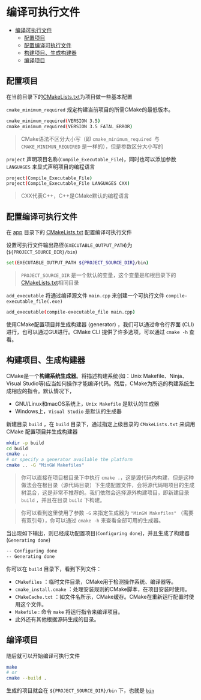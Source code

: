 # 编译可执行文件
- [编译可执行文件](#编译可执行文件)
  - [配置项目](#配置项目)
  - [配置编译可执行文件](#配置编译可执行文件)
  - [构建项目、生成构建器](#构建项目生成构建器)
  - [编译项目](#编译项目)

## 配置项目
在当前目录下的[CMakeLists.txt](CMakeLists.txt)为项目做一些基本配置

`cmake_minimum_required` 规定构建当前项目的所需CMake的最低版本。
```bash
cmake_minimum_required(VERSION 3.5)
cmake_minimum_required(VERSION 3.5 FATAL_ERROR)
```
> CMake语法不区分大小写（即 `cmake_minimum_required `与 `CMAKE_MINIMUN_REQUIRED` 是一样的），但是参数区分大小写的

`project` 声明项目名称(`Compile_Executable_File`)，同时也可以添加参数 `LANGUAGES` 来显式声明项目的编程语言
```bash
project(Compile_Executable_File)
project(Compile_Executable_File LANGUAGES CXX)
```
> CXX代表C++，C++是CMake默认的编程语言

## 配置编译可执行文件
在 [app](app) 目录下的 [CMakeLists.txt](app/CMakeLists.txtCMakeLists.txt) 配置编译可执行文件
  
设置可执行文件输出路径(`EXECUTABLE_OUTPUT_PATH`)为(`${PROJECT_SOURCE_DIR}/bin`)
```bash
set(EXECUTABLE_OUTPUT_PATH ${PROJECT_SOURCE_DIR}/bin)
```
> `PROJECT_SOURCE_DIR` 是一个默认的变量，这个变量是和根目录下的[CMakeLists.txt](CMakeLists.txt)相同目录

`add_executable` 将通过编译源文件 `main.cpp` 来创建一个可执行文件 `compile-executable_file(.exe)`
```bash
add_executable(compile-executable_file main.cpp)
```


使用CMake配置项目并生成构建器 (generator) ，我们可以通过命令行界面 (CLI) 进行，也可以通过GUI进行。CMake CLI 提供了许多选项，可以通过 `cmake -h` 查看。

## 构建项目、生成构建器
CMake是一个**构建系统生成器**。将描述构建系统(如：Unix Makefile、Ninja、Visual Studio等)应当如何操作才能编译代码。然后，CMake为所选的构建系统生成相应的指令。默认情况下，
- GNU/Linux和macOS系统上，`Unix Makefile` 是默认的生成器
- Windows上，`Visual Studio` 是默认的生成器

新建目录 `build` ，在 `build` 目录下，通过指定上级目录的 `CMakeLists.txt` 来调用 CMake 配置项目并生成构建器
```bash
mkdir -p build
cd build
cmake ..
# or specify a generator available the platform
cmake .. -G "MinGW Makefiles"
```
> 你可以直接在项目根目录下中执行 `cmake .`，这是源代码内构建，但是这种做法会在根目录（源代码目录）下生成配置文件，会将源代码喝项目的生成树混合，这是非常不推荐的。我们依然会选择源外构建项目，即新建目录 `build` ，并且在目录 `build` 下构建。

> 你可以看到这里使用了参数 `-G` 来指定生成器为 `"MinGW Makefiles"` （需要有双引号），你可以通过 `cmake -h` 来查看全部可用的生成器。

当出现如下输出，则已经成功配置项目(`Configuring done`)，并且生成了构建器(`Generating done`)
```bash
-- Configuring done
-- Generating done
```
你可以在 `build` 目录下，看到下列文件：
- `CMakefiles` ：临时文件目录，CMake用于检测操作系统、编译器等。
- `cmake_install.cmake` ：处理安装规则的CMake脚本，在项目安装时使用。
- `CMakeCache.txt` ：如文件名所示，CMake缓存。CMake在重新运行配置时使用这个文件。
- `Makefile` : 命令 `make` 将运行指令来编译项目。
- 此外还有其他根据源码生成的目录。



## 编译项目
随后就可以开始编译可执行文件
```bash
make
# or
cmake --build .
```

生成的项目就会在 `${PROJECT_SOURCE_DIR}/bin` 下，也就是 [`bin`](bin)


